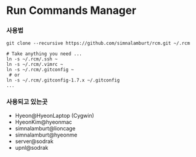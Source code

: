Run Commands Manager
=====

### 사용법
```
git clone --recursive https://github.com/simnalamburt/rcm.git ~/.rcm

# Take anything you need ...
ln -s ~/.rcm/.ssh ~
ln -s ~/.rcm/.vimrc ~
ln -s ~/.rcm/.gitconfig ~
 # or
ln -s ~/.rcm/.gitconfig-1.7.x ~/.gitconfig
...
```

### 사용되고 있는곳

* Hyeon@HyeonLaptop (Cygwin)
* HyeonKim@hyeonmac
* simnalamburt@lioncage
* simnalamburt@hyeonme
* server@sodrak
* upnl@sodrak
